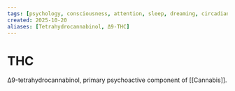 ```yaml
---
tags: [psychology, consciousness, attention, sleep, dreaming, circadian-rhythms, psychoactive-drugs]
created: 2025-10-20
aliases: [Tetrahydrocannabinol, Δ9-THC]
---
```

# THC

Δ9-tetrahydrocannabinol, primary psychoactive component of [[Cannabis]].
